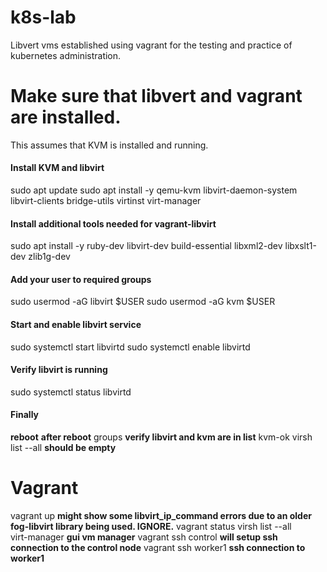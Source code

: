 # k8s-lab
Libvert vms established using vagrant for the testing and practice of kubernetes administration. 

# Make sure that libvert and vagrant are installed.
This assumes that KVM is installed and running.

#### Install KVM and libvirt
sudo apt update
sudo apt install -y qemu-kvm libvirt-daemon-system libvirt-clients bridge-utils virtinst virt-manager

#### Install additional tools needed for vagrant-libvirt
sudo apt install -y ruby-dev libvirt-dev build-essential libxml2-dev libxslt1-dev zlib1g-dev

#### Add your user to required groups
sudo usermod -aG libvirt $USER
sudo usermod -aG kvm $USER

#### Start and enable libvirt service
sudo systemctl start libvirtd
sudo systemctl enable libvirtd

#### Verify libvirt is running
sudo systemctl status libvirtd

#### Finally
**reboot**
**after reboot**
groups
**verify libvirt and kvm are in list**
kvm-ok
virsh list --all
**should be empty**


# Vagrant
vagrant up              **might show some libvirt_ip_command errors due to an older fog-libvirt library being used. IGNORE.**
vagrant status
virsh list --all        
virt-manager            **gui vm manager**
vagrant ssh control     **will setup ssh connection to the control node**
vagrant ssh worker1     **ssh connection to worker1**
